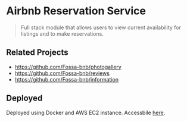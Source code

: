 # Airbnb Reservation Service

> Full stack module that allows users to view current availability for listings and to make reservations.

## Related Projects

  - https://github.com/Fossa-bnb/photogallery
  - https://github.com/Fossa-bnb/reviews
  - https://github.com/Fossa-bnb/information

## Deployed
Deployed using Docker and AWS EC2 instance. Accessbile <a href="http://18.222.62.16/">here</a>.
